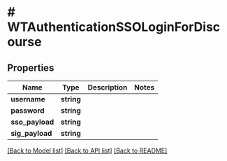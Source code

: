 # # WTAuthenticationSSOLoginForDiscourse

## Properties

Name | Type | Description | Notes
------------ | ------------- | ------------- | -------------
**username** | **string** |  |
**password** | **string** |  |
**sso_payload** | **string** |  |
**sig_payload** | **string** |  |

[[Back to Model list]](../../README.md#models) [[Back to API list]](../../README.md#endpoints) [[Back to README]](../../README.md)
